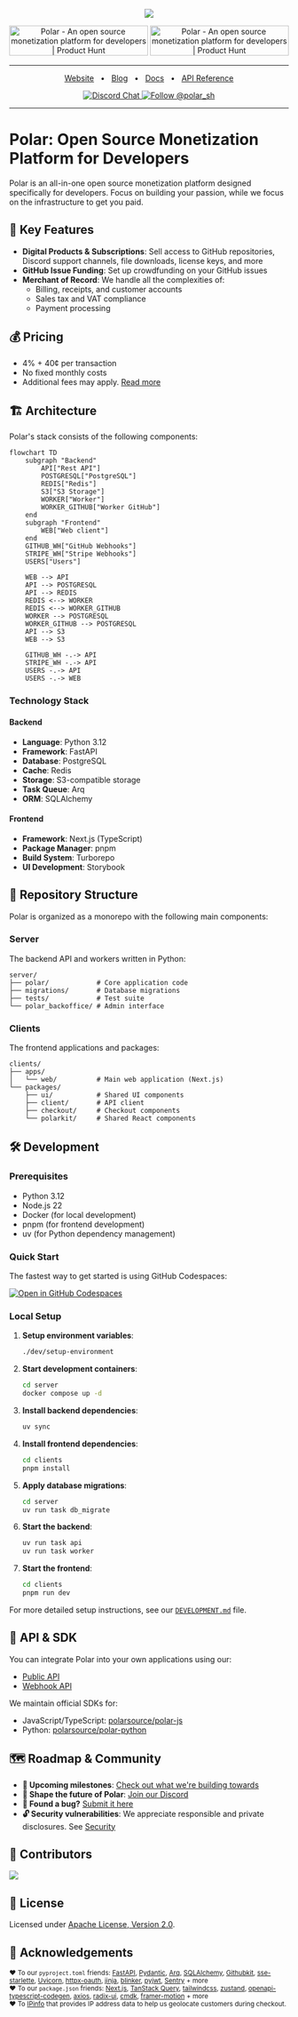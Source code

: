 <p align="center">
  <a href="https://polar.sh">
      <img src="https://github.com/user-attachments/assets/89a588e5-0c58-429a-8bbe-20f70af41372" />
  </a>
</p>

<div align="center">
<a href="https://www.producthunt.com/posts/polar-5?embed=true&utm_source=badge-top-post-badge&utm_medium=badge&utm_souce=badge-polar&#0045;5" target="_blank"><img src="https://api.producthunt.com/widgets/embed-image/v1/top-post-badge.svg?post_id=484271&theme=dark&period=daily" alt="Polar - An&#0032;open&#0032;source&#0032;monetization&#0032;platform&#0032;for&#0032;developers | Product Hunt" style="width: 250px; height: 54px;" width="250" height="54" /></a>  <a href="https://www.producthunt.com/posts/polar-5?embed=true&utm_source=badge-top-post-topic-badge&utm_medium=badge&utm_souce=badge-polar&#0045;5" target="_blank"><img src="https://api.producthunt.com/widgets/embed-image/v1/top-post-topic-badge.svg?post_id=484271&theme=dark&period=monthly&topic_id=267" alt="Polar - An&#0032;open&#0032;source&#0032;monetization&#0032;platform&#0032;for&#0032;developers | Product Hunt" style="width: 250px; height: 54px;" width="250" height="54" /></a>
</div>

<hr />
<div align="center">

<a href="https://polar.sh">Website</a>
<span>&nbsp;&nbsp;•&nbsp;&nbsp;</span>
<a href="https://polar.sh/polarsource">Blog</a>
<span>&nbsp;&nbsp;•&nbsp;&nbsp;</span>
<a href="https://polar.sh/docs">Docs</a>
<span>&nbsp;&nbsp;•&nbsp;&nbsp;</span>
<a href="https://docs.polar.sh/api-reference">API Reference</a>

<p align="center">
  <a href="https://discord.gg/Pnhfz3UThd">
    <img src="https://img.shields.io/badge/chat-on%20discord-7289DA.svg" alt="Discord Chat" />
  </a>

  <a href="https://twitter.com/intent/follow?screen_name=polar_sh">
    <img src="https://img.shields.io/twitter/follow/polar_sh.svg?label=Follow%20@polar_sh" alt="Follow @polar_sh" />
  </a>
</p>
</div>
<hr />

# Polar: Open Source Monetization Platform for Developers

Polar is an all-in-one open source monetization platform designed specifically for developers. Focus on building your passion, while we focus on the infrastructure to get you paid.

## 🚀 Key Features

- **Digital Products & Subscriptions**: Sell access to GitHub repositories, Discord support channels, file downloads, license keys, and more
- **GitHub Issue Funding**: Set up crowdfunding on your GitHub issues
- **Merchant of Record**: We handle all the complexities of:
  - Billing, receipts, and customer accounts
  - Sales tax and VAT compliance
  - Payment processing

## 💰 Pricing

- 4% + 40¢ per transaction
- No fixed monthly costs
- Additional fees may apply. [Read more](https://docs.polar.sh/documentation/polar-as-merchant-of-record/fees)

## 🏗️ Architecture

Polar's stack consists of the following components:

```mermaid
flowchart TD
    subgraph "Backend"
        API["Rest API"]
        POSTGRESQL["PostgreSQL"]
        REDIS["Redis"]
        S3["S3 Storage"]
        WORKER["Worker"]
        WORKER_GITHUB["Worker GitHub"]
    end
    subgraph "Frontend"
        WEB["Web client"]
    end
    GITHUB_WH["GitHub Webhooks"]
    STRIPE_WH["Stripe Webhooks"]
    USERS["Users"]

    WEB --> API
    API --> POSTGRESQL
    API --> REDIS
    REDIS <--> WORKER
    REDIS <--> WORKER_GITHUB
    WORKER --> POSTGRESQL
    WORKER_GITHUB --> POSTGRESQL
    API --> S3
    WEB --> S3

    GITHUB_WH -.-> API
    STRIPE_WH -.-> API
    USERS -.-> API
    USERS -.-> WEB
```

### Technology Stack

#### Backend
- **Language**: Python 3.12
- **Framework**: FastAPI
- **Database**: PostgreSQL
- **Cache**: Redis
- **Storage**: S3-compatible storage
- **Task Queue**: Arq
- **ORM**: SQLAlchemy

#### Frontend
- **Framework**: Next.js (TypeScript)
- **Package Manager**: pnpm
- **Build System**: Turborepo
- **UI Development**: Storybook

## 🧩 Repository Structure

Polar is organized as a monorepo with the following main components:

### Server
The backend API and workers written in Python:
```
server/
├── polar/            # Core application code
├── migrations/       # Database migrations
├── tests/            # Test suite
└── polar_backoffice/ # Admin interface
```

### Clients
The frontend applications and packages:
```
clients/
├── apps/
│   └── web/          # Main web application (Next.js)
└── packages/
    ├── ui/           # Shared UI components
    ├── client/       # API client
    ├── checkout/     # Checkout components
    └── polarkit/     # Shared React components
```

## 🛠️ Development

### Prerequisites

- Python 3.12
- Node.js 22
- Docker (for local development)
- pnpm (for frontend development)
- uv (for Python dependency management)

### Quick Start

The fastest way to get started is using GitHub Codespaces:

[![Open in GitHub Codespaces](https://github.com/codespaces/badge.svg)](https://codespaces.new/polarsource/polar?machine=standardLinux32gb)

### Local Setup

1. **Setup environment variables**:
   ```sh
   ./dev/setup-environment
   ```

2. **Start development containers**:
   ```sh
   cd server
   docker compose up -d
   ```

3. **Install backend dependencies**:
   ```sh
   uv sync
   ```

4. **Install frontend dependencies**:
   ```sh
   cd clients
   pnpm install
   ```

5. **Apply database migrations**:
   ```sh
   cd server
   uv run task db_migrate
   ```

6. **Start the backend**:
   ```sh
   uv run task api
   uv run task worker
   ```

7. **Start the frontend**:
   ```sh
   cd clients
   pnpm run dev
   ```

For more detailed setup instructions, see our [`DEVELOPMENT.md`](./DEVELOPMENT.md) file.

## 🔌 API & SDK

You can integrate Polar into your own applications using our:

- [Public API](https://docs.polar.sh/api-reference)
- [Webhook API](https://docs.polar.sh/developers/webhooks)

We maintain official SDKs for:
- JavaScript/TypeScript: [polarsource/polar-js](https://github.com/polarsource/polar-js)
- Python: [polarsource/polar-python](https://github.com/polarsource/polar-python)

## 🗺️ Roadmap & Community

- **🎯 Upcoming milestones**: [Check out what we're building towards](https://github.com/polarsource/polar/issues/3242)
- **💬 Shape the future of Polar**: [Join our Discord](https://discord.gg/Pnhfz3UThd)
- **🐛 Found a bug?** [Submit it here](https://github.com/polarsource/polar/issues)
- **🔓 Security vulnerabilities**: We appreciate responsible and private disclosures. See [Security](./SECURITY.md)

## 👥 Contributors

<a href="https://github.com/polarsource/polar/graphs/contributors">
  <img src="https://contrib.rocks/image?repo=polarsource/polar" />
</a>

## 📜 License

Licensed under [Apache License, Version 2.0](https://www.apache.org/licenses/LICENSE-2.0).

## 🙏 Acknowledgements

<sub>♥️ To our `pyproject.toml` friends: [FastAPI](https://github.com/tiangolo/fastapi), [Pydantic](https://github.com/pydantic/pydantic), [Arq](https://github.com/samuelcolvin/arq), [SQLAlchemy](https://github.com/sqlalchemy/sqlalchemy), [Githubkit](https://github.com/yanyongyu/githubkit), [sse-starlette](https://github.com/sysid/sse-starlette), [Uvicorn](https://github.com/encode/uvicorn), [httpx-oauth](https://github.com/frankie567/httpx-oauth), [jinja](https://github.com/pallets/jinja), [blinker](https://github.com/pallets-eco/blinker), [pyjwt](https://github.com/jpadilla/pyjwt), [Sentry](https://github.com/getsentry/sentry) + more</sub><br />
<sub>♥️ To our `package.json` friends: [Next.js](https://github.com/vercel/next.js/), [TanStack Query](https://github.com/TanStack/query), [tailwindcss](https://github.com/tailwindlabs/tailwindcss), [zustand](https://github.com/pmndrs/zustand), [openapi-typescript-codegen](https://github.com/ferdikoomen/openapi-typescript-codegen), [axios](https://github.com/axios/axios), [radix-ui](https://github.com/radix-ui/primitives), [cmdk](https://github.com/pacocoursey/cmdk), [framer-motion](https://github.com/framer/motion) + more</sub><br />
<sub>♥️ To [IPinfo](https://ipinfo.io) that provides IP address data to help us geolocate customers during checkout.</sub>